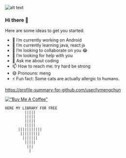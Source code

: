 
![alt text](https://picsum.photos/1080/420)

### Hi there 👋
<!-- **Lymengchun/Lymengchun** is a ✨ _special_ ✨ repository because its `README.md` (this file) appears on your GitHub profile. -->

Here are some ideas to get you started:

- 🔭 I’m currently working on Android
- 🌱 I’m currently learning java, react js
- 👯 I’m looking to collaborate on you 😂
- 🤔 I’m looking for help with you
- 💬 Ask me about coding
- 📫 How to reach me: try hard be strong
- 😄 Pronouns: meng
- ⚡ Fun fact: Some cats are actually allergic to humans.

https://profile-summary-for-github.com/user/lymengchun


[!["Buy Me A Coffee"](https://www.buymeacoffee.com/assets/img/custom_images/orange_img.png)](https://www.buymeacoffee.com/gbraad)
<!-- https://www.buymeacoffee.com/lymengchhun
![bmc_qr (1)](https://user-images.githubusercontent.com/56832985/211974342-4c7c5c4f-8499-48a4-b07a-d8bf2968f26b.png) -->
```
HERE MY LIBRARY FOR FREE
         ||||| 
         ||||| 
         ||||| 
         ||||| 
      ||||||||||| 
       ||||||||| 
        ||||||| 
         ||||| 
          ||| 
           | 
```
